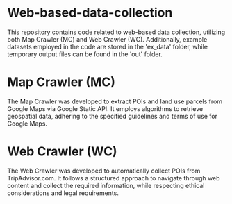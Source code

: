 # Web-based-data-collection
This repository contains code related to web-based data collection, utilizing both Map Crawler (MC) and Web Crawler (WC). Additionally, example datasets employed in the code are stored in the 'ex_data' folder, while temporary output files can be found in the 'out' folder.
# Map Crawler (MC)
The Map Crawler was developed to extract POIs and land use parcels from Google Maps via Google Static API. It employs algorithms to retrieve geospatial data, adhering to the specified guidelines and terms of use for Google Maps.
# Web Crawler (WC)
The Web Crawler was developed to automatically collect POIs from TripAdvisor.com. It follows a structured approach to navigate through web content and collect the required information, while respecting ethical considerations and legal requirements.
